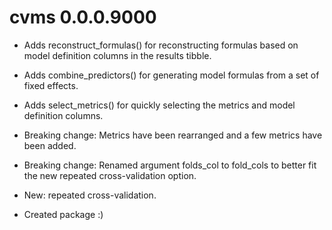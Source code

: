 # cvms 0.0.0.9000

* Adds reconstruct_formulas() for reconstructing formulas based on model definition columns in the results tibble.

* Adds combine_predictors() for generating model formulas from a set of fixed effects.

* Adds select_metrics() for quickly selecting the metrics and model definition columns.

* Breaking change: Metrics have been rearranged and a few metrics have been added.  

* Breaking change: Renamed argument folds_col to fold_cols to better fit the new repeated cross-validation option.  

* New: repeated cross-validation.  

* Created package :)  
